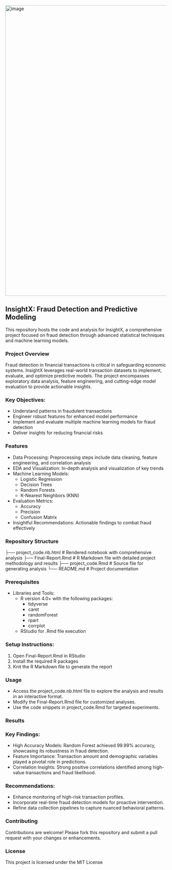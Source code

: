 <img width="908" alt="image" src="https://github.com/user-attachments/assets/9b8f63f9-5f73-495f-9b85-6f908dfc7501" />

## InsightX: Fraud Detection and Predictive Modeling

This repository hosts the code and analysis for InsightX, a comprehensive project focused on fraud detection through advanced statistical techniques and machine learning models.

### Project Overview

Fraud detection in financial transactions is critical in safeguarding economic systems. InsightX leverages real-world transaction datasets to implement, evaluate, and optimize predictive models. The project encompasses exploratory data analysis, feature engineering, and cutting-edge model evaluation to provide actionable insights.

### Key Objectives:

* Understand patterns in fraudulent transactions
* Engineer robust features for enhanced model performance
* Implement and evaluate multiple machine learning models for fraud detection
* Deliver insights for reducing financial risks

### Features

* Data Processing: Preprocessing steps include data cleaning, feature engineering, and correlation analysis
* EDA and Visualization: In-depth analysis and visualization of key trends
* Machine Learning Models:
    * Logistic Regression
    * Decision Trees
    * Random Forests
    * K-Nearest Neighbors (KNN)
* Evaluation Metrics:
    * Accuracy
    * Precision
    * Confusion Matrix
* Insightful Recommendations: Actionable findings to combat fraud effectively

### Repository Structure
├── project_code.nb.html    # Rendered notebook with comprehensive analysis
├── Final-Report.Rmd        # R Markdown file with detailed project methodology and results
├── project_code.Rmd        # Source file for generating analysis
└── README.md               # Project documentation

### Prerequisites

* Libraries and Tools:
    * R version 4.0+ with the following packages:
        * tidyverse
        * caret
        * randomForest
        * rpart
        * corrplot
    * RStudio for .Rmd file execution

### Setup Instructions:

1. Open Final-Report.Rmd in RStudio
2. Install the required R packages
3. Knit the R Markdown file to generate the report

### Usage

* Access the project_code.nb.html file to explore the analysis and results in an interactive format.
* Modify the Final-Report.Rmd file for customized analyses.
* Use the code snippets in project_code.Rmd for targeted experiments.

### Results

### Key Findings:

* High Accuracy Models: Random Forest achieved 99.99% accuracy, showcasing its robustness in fraud detection.
* Feature Importance: Transaction amount and demographic variables played a pivotal role in predictions.
* Correlation Insights: Strong positive correlations identified among high-value transactions and fraud likelihood.

### Recommendations:

* Enhance monitoring of high-risk transaction profiles.
* Incorporate real-time fraud detection models for proactive intervention.
* Refine data collection pipelines to capture nuanced behavioral patterns.

### Contributing

Contributions are welcome! Please fork this repository and submit a pull request with your changes or enhancements.

### License

This project is licensed under the MIT License
